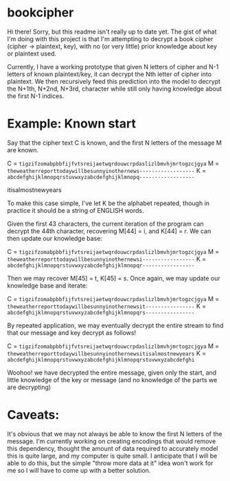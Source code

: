 # bookcipher


Hi there! Sorry, but this readme isn't really up to date yet.
The gist of what I'm doing with this project is that I'm attempting
to decrypt a book cipher (cipher -> plaintext, key), with no (or very little)
prior knowledge about key or plaintext used.

Currently, I have a working prototype that given N letters of cipher and N-1
letters of known plaintext/key, it can decrypt the Nth letter of cipher into plaintext.
We then recursively feed this prediction into the model to decrypt the N+1th, N+2nd, N+3rd, character
while still only having knowledge about the first N-1 indices.


# Example: Known start
Say that the cipher text C is known, and the first N letters of the message M are known.

C = `tigzifzomabpbbfijfvtsreijaetwqrdouwcrpdaslizlbmvhjmrtogzcjgya`
M = `theweatherreporttodaywillbesunnyinothernews------------------`
K = `abcdefghijklmnopqrstuvwxyzabcdefghijklmnopq------------------`

itisalmostnewyears

To make this case simple, I've let K be the alphabet repeated, though in practice it should
be a string of ENGLISH words.

Given the first 43 characters, the current iteration of the program can decrypt the 44th character,
recovering M[44] = i, and K[44] = r.
We can then update our knowledge base:

C = `tigzifzomabpbbfijfvtsreijaetwqrdouwcrpdaslizlbmvhjmrtogzcjgya`
M = `theweatherreporttodaywillbesunnyinothernewsi-----------------`
K = `abcdefghijklmnopqrstuvwxyzabcdefghijklmnopqr-----------------`

Then we may recover M[45] = t, K[45] = s. Once again, we may update our knowledge base and iterate:

C = `tigzifzomabpbbfijfvtsreijaetwqrdouwcrpdaslizlbmvhjmrtogzcjgya`
M = `theweatherreporttodaywillbesunnyinothernewsit----------------`
K = `abcdefghijklmnopqrstuvwxyzabcdefghijklmnopqrs----------------`

By repeated application, we may eventually decrypt the entire stream to find that our message and key decrypt as follows!

C = `tigzifzomabpbbfijfvtsreijaetwqrdouwcrpdaslizlbmvhjmrtogzcjgya`
M = `theweatherreporttodaywillbesunnyinothernewsitisalmostnewyears`
K = `abcdefghijklmnopqrstuvwxyzabcdefghijklmnopqrstuvwxyzabcdefghi`

Woohoo! we have decrypted the entire message, given only the start, and little knowledge of the key or message 
(and no knowledge of the parts we are decrypting)

# Caveats:
It's obvious that we may not always be able to know the first N letters of the message.
I'm currently working on creating encodings that would remove this dependency,
thought the amount of data required to accurately model this is quite large,
and my computer is quite small. I anticipate that I will be able to do this, but the
simple "throw more data at it" idea won't work for me so I will have to come up with a better solution.